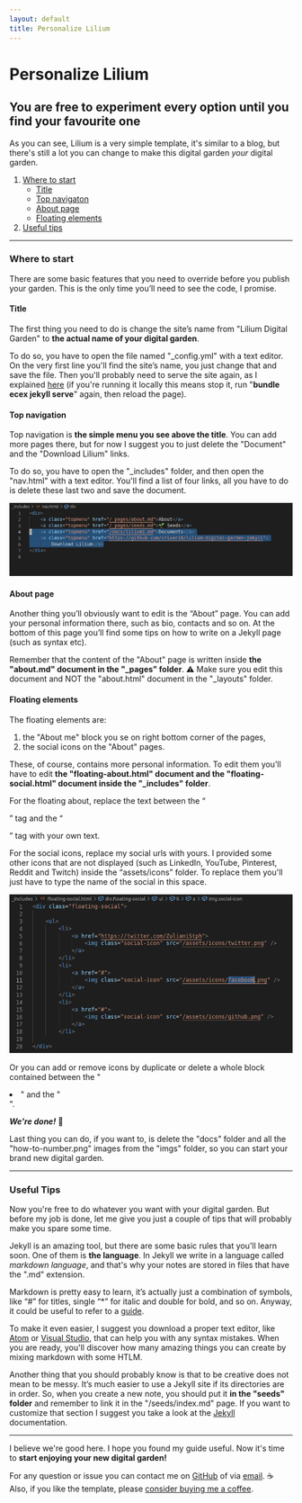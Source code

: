 ```yaml
---
layout: default
title: Personalize Lilium
---
```



# Personalize Lilium

## You are free to experiment every option until you find your favourite one

As you can see, Lilium is a very simple template, it's similar to a blog, but there's still a lot you can change to make this digital garden *your* digital garden.

1. [Where to start](#start)
   * [Title](#sitetitle)
   * [Top navigaton](#topnav)
   * [About page](#about)
   * [Floating elements](#floating)
2. [Useful tips](#tips)

<hr>

<h3 id="start">Where to start</h3>

There are some basic features that you need to override before you publish your garden. This is the only time you’ll need to see the code, I promise.

<h4 id="sitetitle">Title</h4>

The first thing you need to do is change the site’s name from "Lilium Digital Garden" to **the actual name of your digital garden**.

To do so, you have to open the file named "_config.yml" with a text editor. On the very first line you'll find the site’s name, you just change that and save the file. Then you'll probably need to serve the site again, as I explained [here](set-up-lilium.md) (if you're running it locally this means stop it, run "**bundle ecex jekyll serve**" again, then reload the page).

<h4 id="topnav">Top navigation</h4>

Top navigation is **the simple menu you see above the title**. You can add more pages there, but for now I suggest you to just delete the "Document" and the "Download Lilium" links.

To do so, you have to open the "_includes" folder, and then open the "nav.html" with a text editor. You'll find a list of four links, all you have to do is delete these last two and save the document.

![setting top navigation](/imgs/how-to-5.png)

<h4 id="about">About page</h4>

Another thing you’ll obviously want to edit is the “About” page. You can add your personal information there, such as bio, contacts and so on. At the bottom of this page you’ll find some tips on how to write on a Jekyll page (such as syntax etc).

Remember that the content of the "About" page is written inside **the "about.md" document in the "_pages" folder**. ⚠️ Make sure you edit this document and NOT the "about.html" document in the "_layouts" folder.

<h4 id="floating">Floating elements</h4>

The floating elements are:
1. the "About me" block you se on right bottom corner of the pages,
2. the social icons on the "About" pages.

These, of course, contains more personal information. To edit them you’ll have to edit  **the "floating-about.html" document and the "floating-social.html" document inside the "_includes" folder**.

For the floating about, replace the text between the “<p>” tag and the “</p>” tag with your own text.

For the social icons, replace my social urls with yours. I provided some other icons that are not displayed (such as LinkedIn, YouTube, Pinterest, Reddit and Twitch) inside the “assets/icons” folder. To replace them you'll just have to type the name of the social in this space.

![setting social links](/imgs/how-to-6.png)

Or you can add or remove icons by duplicate or delete a whole block contained between the "<li>" and the "</li>".

_**We're done!**_ 🎉

Last thing you can do, if you want to, is delete the "docs" folder and all the "how-to-number.png" images from the "imgs" folder, so you can start your brand new digital garden.

<hr>

<h3 id="tips">Useful Tips</h3>

Now you're free to do whatever you want with your digital garden. But before my job is done, let me give you just a couple of tips that will probably make you spare some time.

Jekyll is an amazing tool, but there are some basic rules that you'll learn soon. One of them is **the language**. In Jekyll we write in a language called *markdown language*, and that's why your notes are stored in files that have the ".md" extension.

Markdown is pretty easy to learn, it’s actually just a combination of symbols, like “#” for titles, single “*” for italic and double for bold, and so on. Anyway, it could be useful to refer to a [guide](https://www.markdownguide.org/basic-syntax).

To make it even easier, I suggest you download a proper text editor, like [Atom](https://atom.io/) or [Visual Studio](https://visualstudio.microsoft.com/), that can help you with any syntax mistakes. When you are ready, you'll discover how many amazing things you can create by mixing markdown with some HTLM.

Another thing that you should probably know is that to be creative does not mean to be messy. It’s much easier to use a Jekyll site if its directories are in order. So, when you create a new note, you should put it **in the "seeds" folder** and remember to link it in the "/seeds/index.md" page. If you want to customize that section I suggest you take a look at the [Jekyll](https://jekyllrb.com/) documentation.

<hr>

I believe we're good here. I hope you found my guide useful. Now it's time to **start enjoying your new digital garden!**

For any question or issue you can contact me on [GitHub](https://github.com/crixer18) of via [email](mailto:web@zulianis.eu). ☕ Also, if you like the template, please [consider buying me a coffee](https://ko-fi.com/stefanozuliani#checkoutModal).
